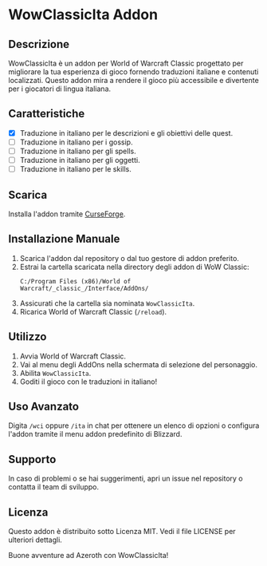 # WowClassicIta Addon

## Descrizione
WowClassicIta è un addon per World of Warcraft Classic progettato per migliorare la tua esperienza di gioco fornendo traduzioni italiane e contenuti localizzati. Questo addon mira a rendere il gioco più accessibile e divertente per i giocatori di lingua italiana.

## Caratteristiche
- [x] Traduzione in italiano per le descrizioni e gli obiettivi delle quest.
- [ ] Traduzione in italiano per i gossip.
- [ ] Traduzione in italiano per gli spells.
- [ ] Traduzione in italiano per gli oggetti.
- [ ] Traduzione in italiano per le skills.

## Scarica
Installa l'addon tramite [CurseForge](https://link-to-curseforge).

## Installazione Manuale
1. Scarica l'addon dal repository o dal tuo gestore di addon preferito.
2. Estrai la cartella scaricata nella directory degli addon di WoW Classic:
    ```
    C:/Program Files (x86)/World of Warcraft/_classic_/Interface/AddOns/
    ```
3. Assicurati che la cartella sia nominata `WowClassicIta`.
4. Ricarica World of Warcraft Classic (`/reload`).

## Utilizzo
1. Avvia World of Warcraft Classic.
2. Vai al menu degli AddOns nella schermata di selezione del personaggio.
3. Abilita `WowClassicIta`.
4. Goditi il gioco con le traduzioni in italiano!

## Uso Avanzato
Digita `/wci` oppure `/ita` in chat per ottenere un elenco di opzioni o configura l'addon tramite il menu addon predefinito di Blizzard.

## Supporto
In caso di problemi o se hai suggerimenti, apri un issue nel repository o contatta il team di sviluppo.

## Licenza
Questo addon è distribuito sotto Licenza MIT. Vedi il file LICENSE per ulteriori dettagli.

Buone avventure ad Azeroth con WowClassicIta!